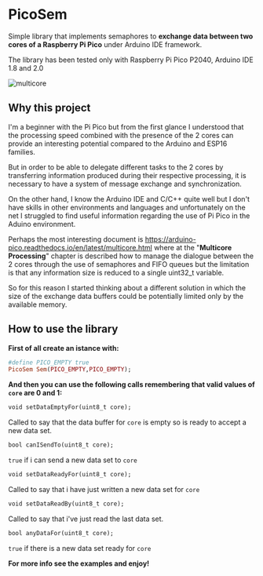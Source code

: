 # PicoSem
Simple library that implements semaphores to **exchange data between two cores of a Raspberry Pi Pico** under Arduino IDE framework.

The library has been tested only with Raspberry Pi Pico P2040,  Arduino IDE 1.8 and 2.0

![multicore](https://user-images.githubusercontent.com/94467184/227287932-86e3caef-43c6-4c5b-bab0-bbf243b89ef1.jpg)

## **Why this project**
I'm a beginner with the Pi Pico but from the first glance I understood that the processing speed combined with the presence of the 2 cores can provide an interesting potential compared to the Arduino and ESP16 families.

But in order to be able to delegate different tasks to the 2 cores by transferring information produced during their respective processing, it is necessary to have a system of message exchange and synchronization.

On the other hand, I know the Arduino IDE and C/C++ quite well but I don't have skills in other environments and languages and unfortunately on the net I struggled to find useful information regarding the use of Pi Pico in the Aduino environment.

Perhaps the most interesting document is https://arduino-pico.readthedocs.io/en/latest/multicore.html where at the "**Multicore Processing**" chapter is described how to manage the dialogue between the 2 cores through the use of semaphores and FIFO queues but the limitation is that any information size is reduced to a single uint32_t variable.

So for this reason I started thinking about a different solution in which the size of the exchange data buffers could be potentially limited only by the available memory.

## **How to use the library**
**First of all create an istance with:**
```ruby
#define PICO_EMPTY true
PicoSem Sem(PICO_EMPTY,PICO_EMPTY);
```
**And then you can use the following calls remembering that valid values of `core` are 0 and 1:**
```ruby
void setDataEmptyFor(uint8_t core);
```
Called to say that the data buffer for `core` is empty so is ready to accept a new data set.
```ruby
bool canISendTo(uint8_t core);
```
`true` if i can send a new data set to `core`
```ruby
void setDataReadyFor(uint8_t core);
```
Called to say that i have just written a new data set for `core`
```ruby
void setDataReadBy(uint8_t core);
```
Called to say that i've just read the last data set.
```ruby
bool anyDataFor(uint8_t core);
```
`true` if there is a new data set ready for `core`

**For more info see the examples and enjoy!**
